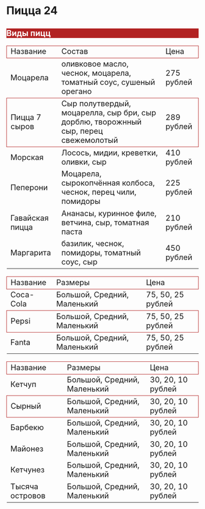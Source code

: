 <!DOSTYPE html>
<html>
    <h1 style=background color:lightgreen;color darkgreen text-align center;font-size:50px">Пицца 24</h1>
    <h2 style="background-color:firebrick;color:white;font size:30px">Виды пицц</h2>
    <table style="font-size:20px;border:1px solid firebrick border-collapse:collapse">
        <tr style="border:1px solid firebrick">
            <td>Название</td>
            <td>Состав</td>
            <td>Цена</td>
        </tr>
        <tr style="border 1px solid firebrick">
            <td>Моцарела</td>
            <td>оливковое масло, чеснок, моцарела, томатный соус, сушеный орегано</td>
            <td>275 рублей</td>
        </tr>
        <tr style="border:1px solid firebrick">
            <td>Пицца 7 сыров</td>
            <td>Сыр полутвердый, моцарелла, сыр бри, сыр дорблю, творожнный сыр, перец свежемолотый</td>
            <td>289 рублей</td>
        </tr>
        <tr style=border:1px solid firebrick">
            <td>Морская</td>
            <td>Лосось, мидии, креветки, оливки, сыр</td>
        <td>410 рублей</td>
        </tr>
        <tr style="border 1px solid firebrick">
            <td>Пеперони</td>
            <td>Моцарела, сырокопчённая колбоса, чеснок, перец чили, помидоры</td>
            <td>225 рублей</td>
        </tr>
        <tr style="border 1px solid firebrick">
            <td>Гавайская пицца</td>
            <td>Ананасы, куринное филе, ветчина, сыр, томатная паста</td>
            <td>210 рублей</td>
        </tr>
        <tr style="border 1px solid firebrick">
            <td>Маргарита</td>
            <td>базилик, чеснок, помидоры, томатный соус, сыр</td>
            <td>450 рублей</td>
        </tr>
        <table style="font-size:20px;border:1px solid firebrick border-collapse:collapse">
        <tr style="border:1px solid firebrick">
            <td>Название</td>
            <td>Размеры</td>
            <td>Цена</td>
        </tr>
        <tr style="border 1px solid firebrick">
            <td>Coca-Cola</td>
            <td>Большой, Средний, Маленький</td>
            <td>75, 50, 25 рублей</td>
        </tr>
        <tr style="border:1px solid firebrick">
            <td>Pepsi</td>
            <td>Большой, Средний, Маленький</td>
            <td>75, 50, 25 рублей</td>
        </tr>
        <tr style=border:1px solid firebrick">
            <td>Fanta</td>
            <td>Большой, Средний, Маленький</td>
            <td>75, 50, 25 рублей</td>            
              <table style="font-size:20px;border:1px solid firebrick border-collapse:collapse">
                    <tr style="border:1px solid firebrick">
            <td>Название</td>
            <td>Размеры</td>
            <td>Цена</td>
        </tr>
        <tr style="border 1px solid firebrick">
            <td>Кетчуп</td>
            <td>Большой, Средний, Маленький</td>
            <td>30, 20, 10 рублей</td>
        </tr>
        <tr style="border:1px solid firebrick">
            <td>Сырный</td>
            <td>Большой, Средний, Маленький</td>
            <td>30, 20, 10 рублей</td>
        </tr>
        <tr style=border:1px solid firebrick">
            <td>Барбекю</td>
            <td>Большой, Средний, Маленький</td>
            <td>30, 20, 10 рублей</td>            
        </tr>
        <tr style=border:1px solid firebrick">
            <td>Майонез</td>
            <td>Большой, Средний, Маленький</td>
            <td>30, 20, 10 рублей</td> 
        </tr>                                        
        <tr style=border:1px solid firebrick">
            <td>Кетчунез</td>
            <td>Большой, Средний, Маленький</td>
            <td>30, 20, 10 рублей</td> 
        </tr>
        <tr style=border:1px solid firebrick">
            <td>Тысяча островов</td>
            <td>Большой, Средний, Маленький</td>
            <td>30, 20, 10 рублей</td> 
        </tr>
    </table>
    <p><img src=""/></p>
</html>
